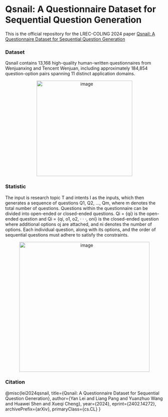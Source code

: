 # Qsnail: A Questionnaire Dataset for Sequential Question Generation
This is the official repository for the LREC-COLING 2024 paper [Qsnail: A Questionnaire Dataset for Sequential Question Generation](https://arxiv.org/pdf/2402.14272.pdf)

### Dataset
Qsnail contains 13,168 high-quality human-written questionnaires from Wenjuanxing and Tencent Wenjuan, including approximately 184,854 question-option pairs spanning
11 distinct application domains.
<div align=center>
<img width="305" alt="image" src="https://github.com/LeiyanGithub/qsnail/assets/45895439/e63f8501-f146-4c37-82e9-3c97346ea630">
</div>

### Statistic
The input is research topic T and intents I as the inputs, which then generates a sequence of questions Q1, Q2, ..., Qm, where m denotes the total number of questions. Questions within the questionnaire can be divided into open-ended or closed-ended questions. Qi = {qi} is the open-ended question and Qi = {qi, o1, o2, · · ·, oni} is the closed-ended question where additional options oj are attached, and ni denotes the number of options. Each individual question, along with its options, and the order of sequential questions must adhere to satisfy the constraints.

<div align=center>
<img width="415" alt="image" src="https://github.com/LeiyanGithub/qsnail/assets/45895439/c705c957-3c57-4bbf-bd7a-7803a4f13605">
</div>

### Citation
@misc{lei2024qsnail,
      title={Qsnail: A Questionnaire Dataset for Sequential Question Generation}, 
      author={Yan Lei and Liang Pang and Yuanzhuo Wang and Huawei Shen and Xueqi Cheng},
      year={2024},
      eprint={2402.14272},
      archivePrefix={arXiv},
      primaryClass={cs.CL}
}
